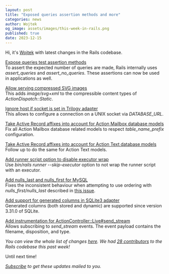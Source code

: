 ```yaml
---
layout: post
title: "Exposed queries assertion methods and more"
categories: news
author: Wojtek
og_image: assets/images/this-week-in-rails.png
published: true
date: 2023-12-15
---
```



Hi, it's [Wojtek](https://twitter.com/morgoth85) with latest changes in the Rails codebase.

[Expose queries test assertion methods](https://github.com/rails/rails/pull/50281)  
To assert the expected number of queries are made, Rails internally uses *assert_queries* and *assert_no_queries*. These assertions can now be used in applications as well.

[Allow serving compressed SVG images](https://github.com/rails/rails/pull/50359)  
This adds *image/svg+xml* to the compressible content types of *ActionDispatch::Static*.
  
[Ignore host if socket is set in Trilogy adapter](https://github.com/rails/rails/pull/50349)  
This allows to configure a connection on a UNIX socket via *DATABASE_URL*.

[Take Active Record affixes into account for Action Mailbox database models](https://github.com/rails/rails/pull/50300)  
Fix all Action Mailbox database related models to respect *table_name_prefix* configuration.

[Take Active Record affixes into account for Action Text database models](https://github.com/rails/rails/pull/50299)  
Follow up to do the same for Action Text models.

[Add runner script option to disable executor wrap](https://github.com/rails/rails/pull/50223)  
 Use *bin/rails runner --skip-executor* option to not wrap the runner script with an executor.

[Add nulls_last and nulls_first for MySQL](https://github.com/rails/rails/pull/50079)  
Fixes the inconsistent behaviour when attempting to use ordering with *nulls_first/nulls_last* described in [this issue](https://github.com/rails/rails/issues/50078).
  
[Add support for generated columns in SQLite3 adapter](https://github.com/rails/rails/pull/49346)  
Generated columns (both stored and dynamic) are supported since version 3.31.0 of SQLite.

[Add instrumentation for ActionController::Live#send_stream](https://github.com/rails/rails/pull/49297)  
Allows subscribing to *send_stream* events. The event payload contains the filename, disposition, and type.

_You can view the whole list of changes [here](https://github.com/rails/rails/compare/@%7B2023-12-08%7D...main@%7B2023-12-15%7D)._
_We had [28 contributors](https://contributors.rubyonrails.org/contributors/in-time-window/20231208-20231215) to the Rails codebase this past week!_

Until next time!

_[Subscribe](https://world.hey.com/this.week.in.rails) to get these updates mailed to you._
